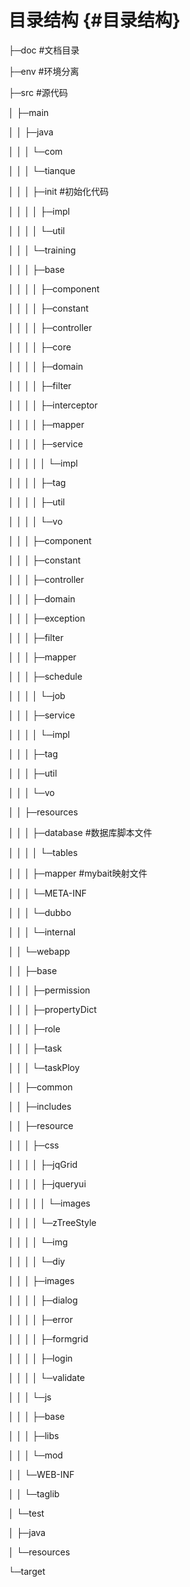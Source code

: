 # 目录结构 {#目录结构}

├─doc                                                                                                                \#文档目录

├─env                                                                                                                \#环境分离

├─src                                                                                                                 \#源代码

│  ├─main

│  │  ├─java

│  │  │  └─com

│  │  │      └─tianque

│  │  │          ├─init                                                                                            \#初始化代码

│  │  │          │  ├─impl

│  │  │          │  └─util

│  │  │          └─training

│  │  │              ├─base

│  │  │              │  ├─component

│  │  │              │  ├─constant

│  │  │              │  ├─controller

│  │  │              │  ├─core

│  │  │              │  ├─domain

│  │  │              │  ├─filter

│  │  │              │  ├─interceptor

│  │  │              │  ├─mapper

│  │  │              │  ├─service

│  │  │              │  │  └─impl

│  │  │              │  ├─tag

│  │  │              │  ├─util

│  │  │              │  └─vo

│  │  │              ├─component

│  │  │              ├─constant

│  │  │              ├─controller

│  │  │              ├─domain

│  │  │              ├─exception

│  │  │              ├─filter

│  │  │              ├─mapper

│  │  │              ├─schedule

│  │  │              │  └─job

│  │  │              ├─service

│  │  │              │  └─impl

│  │  │              ├─tag

│  │  │              ├─util

│  │  │              └─vo

│  │  ├─resources

│  │  │  ├─database                                                                                                   \#数据库脚本文件

│  │  │  │  └─tables

│  │  │  ├─mapper                                                                                                     \#mybait映射文件

│  │  │  └─META-INF

│  │  │      └─dubbo

│  │  │          └─internal

│  │  └─webapp

│  │      ├─base

│  │      │  ├─permission

│  │      │  ├─propertyDict

│  │      │  ├─role

│  │      │  ├─task

│  │      │  └─taskPloy

│  │      ├─common

│  │      ├─includes

│  │      ├─resource

│  │      │  ├─css

│  │      │  │  ├─jqGrid

│  │      │  │  ├─jqueryui

│  │      │  │  │  └─images

│  │      │  │  └─zTreeStyle

│  │      │  │      └─img

│  │      │  │          └─diy

│  │      │  ├─images

│  │      │  │  ├─dialog

│  │      │  │  ├─error

│  │      │  │  ├─formgrid

│  │      │  │  ├─login

│  │      │  │  └─validate

│  │      │  └─js

│  │      │      ├─base

│  │      │      ├─libs

│  │      │      └─mod

│  │      └─WEB-INF

│  │          └─taglib

│  └─test

│      ├─java

│      └─resources

└─target



